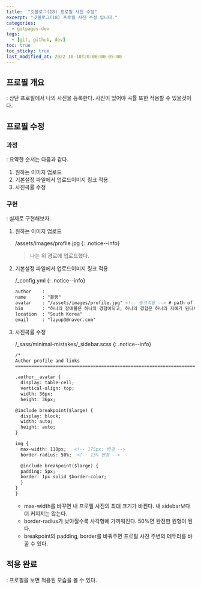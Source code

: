```yaml
---
title:  "깃블로그(18) 프로필 사진 수정"
excerpt: "깃블로그(18) 프로필 사진 수정 입니다."
categories:
  - gitpages-dev
tags:
  - [git, github, dev]
toc: true
toc_sticky: true
last_modified_at: 2022-10-10T20:00:00-05:00
---
```


## 프로필 개요
: 상단 프로필에서 나의 사진을 등록한다. 사진이 있어야 곡률 또한 적용할 수 있을것이다.

## 프로필 수정
### 과정
: 요약한 순서는 다음과 같다. 

1. 원하는 이미지 업로드
2. 기본설정 파일에서 업로드이미지 링크 적용
3. 사진곡률 수정

### 구현
: 실제로 구현해보자.

   1. 원하는 이미지 업로드

      /assets/images/profile.jpg
      {: .notice--info}
       
      > 나는 위 경로에 업로드했다.
      

   2. 기본설정 파일에서 업로드이미지 링크 적용

      /_config.yml
      {: .notice--info}

      ```xml
      author    : 
      name      : "블랭"
      avatar    : "/assets/images/profile.jpg" <!-- 링크적용 --> # path of avatar image, e.g. "/assets/images/bio-photo.jpg"
      bio       : "하나의 장애물은 하나의 경험이되고, 하나의 경험은 하나의 지혜가 된다!!"
      location  : "South Korea"
      email     : "layup3@naver.com"

      ```

   3. 사진곡률 수정

      /_sass/minimal-mistakes/_sidebar.scss
      {: .notice--info}
   
      ```xml
      /*
      Author profile and links
      ========================================================================== */
      
      .author__avatar {
        display: table-cell;
        vertical-align: top;
        width: 36px;
        height: 36px;
      
      @include breakpoint($large) {
        display: block;
        width: auto;
        height: auto;
      }
      
      img {
        max-width: 110px;   <!-- 175px; 변경 -->
        border-radius: 50%;  <!-- 15% 변경 -->
      
        @include breakpoint($large) {
        padding: 5px;
        border: 1px solid $border-color;
        }
      }
      }
      
      ```

      - max-width를 바꾸면 내 프로필 사진의 최대 크기가 바뀐다. 내 sidebar보다 더 커지지는 않는다.
      - border-radius가 낮아질수록 사각형에 가까워진다. 50%면 완전한 원형이 된다.
      - breakpoint의 padding, border를 바꿔주면 프로필 사진 주변의 테두리를 바꿀 수 있다.

## 적용 완료
: 프로필을 보면 적용된 모습을 볼 수 있다.
